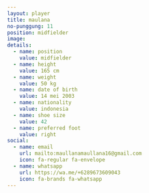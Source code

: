 ```yaml
---
layout: player
title: maulana
no-punggung: 11
position: midfielder
image:
details:
  - name: position
    value: midfielder
  - name: height
    value: 165 cm
  - name: weight
    value: 50 kg
  - name: date of birth
    value: 14 mei 2003
  - name: nationality
    value: indonesia
  - name: shoe size
    value: 42
  - name: preferred foot
    value: right
social:
  - name: email
    url: mailto:maullanamaullana16@gmail.com
    icon: fa-regular fa-envelope
  - name: whatsapp
    url: https://wa.me/+6289673609043
    icon: fa-brands fa-whatsapp
---
```

